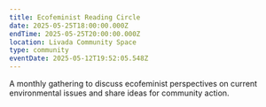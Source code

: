 ```yaml
---
title: Ecofeminist Reading Circle
date: 2025-05-25T18:00:00.000Z
endTime: 2025-05-25T20:00:00.000Z
location: Livada Community Space
type: community
eventDate: 2025-05-12T19:52:05.548Z
---
```


A monthly gathering to discuss ecofeminist perspectives on current environmental issues and share ideas for community action.
